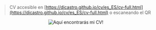 > CV accesible en [https://dicastro.github.io/cv/es_ES/cv-full.html](https://dicastro.github.io/cv/es_ES/cv-full.html) o escaneando el QR

<p style="text-align: center;">
    <img src="/cv/assets/img/qr_cv_full_es_ES.png" alt="Aquí encontrarás mi CV!">
</p>